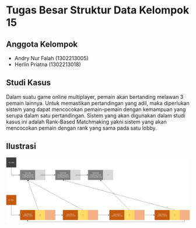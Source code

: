# Tugas Besar Struktur Data Kelompok 15
## Anggota Kelompok
- Andry Nur Falah (1302213005)
- Herlin Priatna  (1302213018)
## Studi Kasus
Dalam suatu game online multiplayer, pemain akan bertanding melawan 3 pemain lainnya. Untuk memastikan pertandingan yang adil, maka diperlukan sistem yang dapat mencocokan pemain-pemain dengan kemampuan yang serupa dalam satu pertandingan. Sistem yang akan digunakan dalam studi kasus ini adalah Rank-Based Matchmaking yakni sistem yang akan mencocokan pemain dengan rank yang sama pada satu lobby.
## Ilustrasi
![alt text](https://github.com/andryfall/Tubes-Struktur-Data/blob/main/ilustrasi.PNG)
